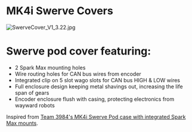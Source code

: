 # MK4i Swerve Covers

![SwerveCover_V1_3.22.jpg](https://github.com/danielw0988/RoboLancers-Hardware/blob/main/Swerve%20Covers/Images/SwerveCover_V1_3.22.jpg?raw=true)

# Swerve pod cover featuring:

 - 2 Spark Max mounting holes
 - Wire routing holes for CAN bus wires from encoder
 - Integrated clip on 5 slot wago slots for CAN bus HIGH & LOW wires
 - Full enclosure design keeping metal shavings out, increasing the life span of gears
 - Encoder enclosure flush with casing, protecting electronics from wayward robots
 

Inspired from [Team 3984's MK4i Swerve Pod case with integrated Spark Max mounts](https://grabcad.com/library/mk4i-swerve-drive-cover-with-spark-mounts-1). 
